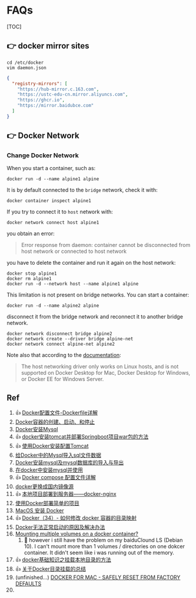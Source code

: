 # FAQs

[TOC]



## 👉 docker mirror sites
```shell
cd /etc/docker
vim daemon.json
```
```json
{
  "registry-mirrors": [
    "https://hub-mirror.c.163.com",
    "https://ustc-edu-cn.mirror.aliyuncs.com",
    "https://ghcr.io",
    "https://mirror.baidubce.com"
  ]
}
```



## 👉 Docker Network
### Change Docker Network
When you start a container, such as: 
```shell
docker run -d --name alpine1 alpine
```

It is by default connected to the `bridge` network, check it with:
```shell
docker container inspect alpine1
```

If you try to connect it to `host` network with:
```shell
docker network connect host alpine1
```

you obtain an error:
> Error response from daemon: container cannot be disconnected from host network or connected to host network

you have to delete the container and run it again on the host network:
```shell
docker stop alpine1
docker rm alpine1
docker run -d --network host --name alpine1 alpine
```

This limitation is not present on bridge networks. You can start a container:
```shell
docker run -d --name alpine2 alpine
```

disconnect it from the bridge network and reconnect it to another bridge network.
```shell
docker network disconnect bridge alpine2
docker network create --driver bridge alpine-net
docker network connect alpine-net alpine2
```

Note also that according to the [documentation](https://docs.docker.com/network/host/):

> The host networking driver only works on Linux hosts, and is not supported on Docker Desktop for Mac, Docker Desktop for Windows, or Docker EE for Windows Server.



[How to change the network of a running docker container?]: https://stackoverflow.com/questions/54720587/how-to-change-the-network-of-a-running-docker-container

[👍 Docker容器网络更改 | 51cto]: https://blog.51cto.com/u_15127640/3909055
[👍 Docker容器间网络通信的方案 - 运维笔记 | 51cto]: https://blog.51cto.com/u_6215974/4937668
[👍 docker容器内部端口映射到外部宿主机端口 | 51cto]: https://blog.51cto.com/lovebetterworld/2839896#2ipip19216810214_30

[Docker 之容器间通信配置 | 腾讯云]: https://cloud.tencent.com/developer/article/1674259
[Docker容器访问宿主机 | 简书]: https://www.jianshu.com/p/4a358a120983



## Ref
1. 👍 [Docker配置文件-Dockerfile详解](https://www.cnblogs.com/pengrj/p/13600185.html) 
2. [Docker容器的创建、启动、和停止](https://www.cnblogs.com/linjiqin/p/8608975.html) 
3. [Docker安装Mysql](https://wangchujiang.com/mysql-tutorial/chapter2/2.3.html)
4. 👍 [docker安装tomcat并部署Springboot项目war包的方法](http://m.studyofnet.com/news/6041.html)
5. 👍 [使用Docker安装配置Tomcat](https://www.voidking.com/dev-docker-tomcat/)
6. [给Docker中的Mysql导入sql文件数据](https://blog.csdn.net/fxtxz2/article/details/103362243)
7. [Docker安装mysql及mysql数据库的导入与导出](https://blog.csdn.net/weixin_36586564/article/details/102589486)
8. [在docker中安装mysql并使用](https://blog.51cto.com/u_15127647/4312701)
9. 👍 [Docker compose 配置文件详解](https://www.jianshu.com/p/2217cfed29d7)
10. [docker更换成国内镜像源](https://blog.51cto.com/u_13281972/2997681)
11. 👍 [本地项目部署到服务器——docker-nginx](httpns://cloud.tencent.com/developer/article/1644896)
12. [使用Docker部署简单的项目](https://segmentfault.com/a/1190000039239790)
13. [MacOS 安装 Docker](https://www.widuu.com/docker/installation/mac.html)
14. 👍 [Docker（34）- 如何修改 docker 容器的目录映射 ](https://www.cnblogs.com/poloyy/p/13993832.html)
15. [Docker无法正常启动的原因及解决办法](https://blog.csdn.net/u010716706/article/details/69524863)
16. [Mounting multiple volumes on a docker container?](https://stackoverflow.com/questions/18861834/mounting-multiple-volumes-on-a-docker-container) 
    1. 🤷 however i still have the problem on my baiduClound LS (Debian 10). I can't mount more than 1 volumes / directories on one dokcer container.  It didn't seem like i was running out of the memory. 
17. 👍 [docker基础知识之挂载本地目录的方法](https://blog.51cto.com/6226001001/1953035)
18. 👍 [关于Docker目录挂载的总结](https://www.cnblogs.com/ivictor/p/4834864.html)
19. (unfinished...) [DOCKER FOR MAC - SAFELY RESET FROM FACTORY DEFAULTS](https://corgibytes.com/blog/2019/05/13/docker-for-mac-safely-reset-from-factory-defaults/)
20. 
